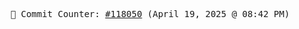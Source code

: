 <p align="center">
    <samp>
        📮 Commit Counter: <a href="https://github.com/Javascript-void0/Javascript-void0/commits/main">#118050</a> (April 19, 2025 @ 08:42 PM)
    </samp>
</p>